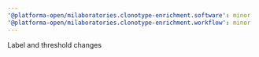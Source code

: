 ```yaml
---
'@platforma-open/milaboratories.clonotype-enrichment.software': minor
'@platforma-open/milaboratories.clonotype-enrichment.workflow': minor
---
```


Label and threshold changes
